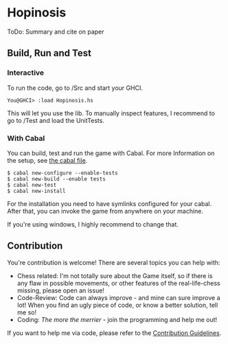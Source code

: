 # Hopinosis

ToDo: Summary and cite on paper

## Build, Run and Test
### Interactive
To run the code, go to /Src and start your GHCI. 

`You@GHCI> :load Hopinosis.hs`

This will let you use the lib. To manually inspect features, I recommend to go to /Test and load the UnitTests. 

### With Cabal
You can build, test and run the game with Cabal. For more Information on the setup, see [the cabal file](Hopinosis.cabal).

```
$ cabal new-configure --enable-tests
$ cabal new-build --enable tests
$ cabal new-test
$ cabal new-install
```

For the installation you need to have symlinks configured for your cabal. After that, you can invoke the game from anywhere on your machine. 

If you're using windows, I highly recommend to change that. 

## Contribution
You're contribution is welcome! There are several topics you can help with:

* Chess related: I'm not totally sure about the Game itself, so if there is any flaw in possible movements, or other features of the real-life-chess missing, please open an issue!
* Code-Review: Code can always improve - and mine can sure improve a lot! When you find an ugly piece of code, or know a better solution, tell me so!
* Coding: *The more the merrier* - join the programming and help me out!

If you want to help me via code, please refer to the [Contribution Guidelines](CONTRIBUTING.md).
